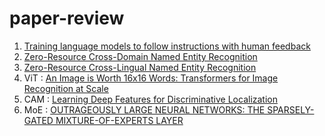 # paper-review

1. [Training language models to follow instructions with human feedback](https://github.com/ajskdlf64/paper-review/blob/main/Training%20language%20models%20to%20follow%20instructions%20with%20human%20feedback.md)
2. [Zero-Resource Cross-Domain Named Entity Recognition](https://github.com/ajskdlf64/paper-review/blob/main/Zero-Resource%20Cross-Domain%20Named%20Entity%20Recognition.md)
3. [Zero-Resource Cross-Lingual Named Entity Recognition](https://github.com/ajskdlf64/paper-review/blob/main/Zero-Resource%20Cross-Lingual%20Named%20Entity%20Recognition.md)
4. ViT : [An Image is Worth 16x16 Words: Transformers for Image Recognition at Scale
](https://github.com/ajskdlf64/paper-review/blob/main/An%20Image%20is%20Worth%2016x16%20Words:%20Transformers%20for%20Image%20Recognition%20at%20Scale.md)
5. CAM : [Learning Deep Features for Discriminative Localization](https://github.com/ajskdlf64/paper-review/blob/main/Learning%20Deep%20Features%20for%20Discriminative%20Localization.md)
6. MoE : [OUTRAGEOUSLY LARGE NEURAL NETWORKS: THE SPARSELY-GATED MIXTURE-OF-EXPERTS LAYER](https://github.com/ajskdlf64/paper-review/blob/main/OUTRAGEOUSLY%20LARGE%20NEURAL%20NETWORKS:%20THE%20SPARSELY-GATED%20MIXTURE-OF-EXPERTS%20LAYER.md)
